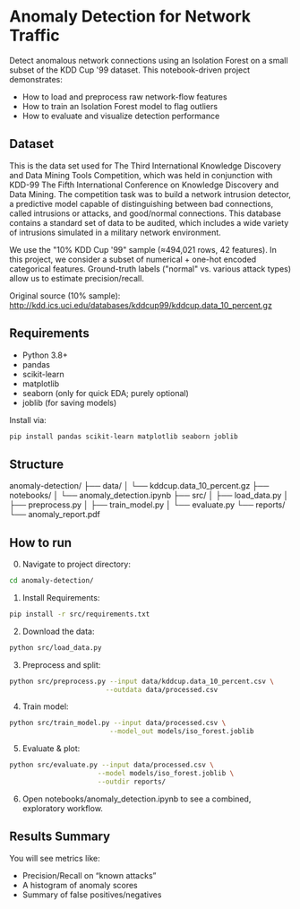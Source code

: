 # Anomaly Detection for Network Traffic

Detect anomalous network connections using an Isolation Forest on a small subset of the KDD Cup '99 dataset. This notebook-driven project demonstrates:  
- How to load and preprocess raw network-flow features  
- How to train an Isolation Forest model to flag outliers  
- How to evaluate and visualize detection performance  


## Dataset

This is the data set used for The Third International Knowledge Discovery and Data Mining Tools Competition, which was held in conjunction with KDD-99 The Fifth International Conference on Knowledge Discovery and Data Mining. The competition task was to build a network intrusion detector, a predictive model capable of distinguishing between bad connections, called intrusions or attacks, and good/normal connections. This database contains a standard set of data to be audited, which includes a wide variety of intrusions simulated in a military network environment.

We use the "10% KDD Cup '99" sample (≈494,021 rows, 42 features). In this project, we consider a subset of numerical + one-hot encoded categorical features. Ground-truth labels ("normal" vs. various attack types) allow us to estimate precision/recall.  

Original source (10% sample):  
http://kdd.ics.uci.edu/databases/kddcup99/kddcup.data_10_percent.gz  


## Requirements
- Python 3.8+  
- pandas  
- scikit-learn  
- matplotlib  
- seaborn (only for quick EDA; purely optional)  
- joblib (for saving models)  

Install via:  
```bash
pip install pandas scikit-learn matplotlib seaborn joblib
```

## Structure
anomaly-detection/
├── data/
│   └── kddcup.data_10_percent.gz
├── notebooks/
│   └── anomaly_detection.ipynb
├── src/
│   ├── load_data.py
│   ├── preprocess.py
│   ├── train_model.py
│   └── evaluate.py
└── reports/
    └── anomaly_report.pdf


## How to run

0. Navigate to project directory:
```bash
cd anomaly-detection/
```

1. Install Requirements:
```bash
pip install -r src/requirements.txt 
```

2. Download the data:
```bash
python src/load_data.py
```

3. Preprocess and split:
```bash
python src/preprocess.py --input data/kddcup.data_10_percent.csv \
                        --outdata data/processed.csv
```

4. Train model:
```bash
python src/train_model.py --input data/processed.csv \
                         --model_out models/iso_forest.joblib
```

5. Evaluate & plot:
```bash
python src/evaluate.py --input data/processed.csv \
                      --model models/iso_forest.joblib \
                      --outdir reports/
```

6. Open notebooks/anomaly_detection.ipynb to see a combined, exploratory workflow.


## Results Summary
You will see metrics like:
- Precision/Recall on “known attacks”
- A histogram of anomaly scores
- Summary of false positives/negatives

